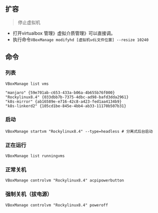 ## 扩容

> 停止虚拟机

* 打开virtualbox 管理》虚拟介质管理》可以直接调。
* 执行命令`VBoxManage modifyhd [虚拟机vdi文件位置] --resize 10240 `

## 命令

### 列表

`VBoxManage list vms`

```
"manjaro" {59e701ab-c653-433a-b06a-4b655b76f000}
"Rockylinux8.4" {033dbb7b-7375-4dbc-ad98-bafd3dda2961}
"k8s-mirror" {ab16589e-e716-42c8-a423-fed1aa4134b9}
"k8s-linkerd2" {105cd1be-845e-4bb4-ab33-11170b507b31}
```

### 启动

`VBoxManage startvm "Rockylinux8.4" --type=headless # 分离式后台启动`  

### 正在运行

`VBoxManage list runningvms`

### 正常关机

`VBoxManage controlvm "Rockylinux8.4" acpipowerbutton `

### 强制关机（拔电源）

`VBoxManage controlvm "Rockylinux8.4" poweroff`
